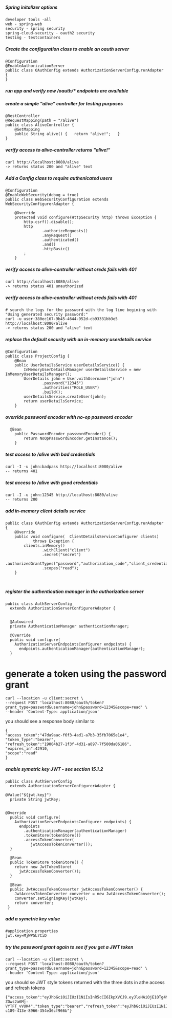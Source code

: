 ##### Spring initalizer options
   
    developer tools -all
    web - spring-web
    security - spring security
    spring-cloud-security - oauth2 security 
    testing - testcontainers

##### Create the configuration class to enable an oauth server
```
@Configuration
@EnableAuthorizationServer
public class OAuthConfig extends AuthorizationServerConfigurerAdapter {
}
```

##### run app and verify new /oauth/* endpoints are available


##### create a simple "alive" controller for testing purposes
```
@RestController
@RequestMapping(path = "/alive") 
public class AliveController {
    @GetMapping
    public String alive() {   return "alive!";   }
}
```
##### verify access to alive-controller returns "alive!"
```
curl http://localhost:8080/alive
-> returns status 200 and "alive" text
```

##### Add a Config class to require authenicated users 
```
@Configuration
@EnableWebSecurity(debug = true)
public class WebSecurityConfiguration extends WebSecurityConfigurerAdapter {
    
    @Override
    protected void configure(HttpSecurity http) throws Exception {
        http.csrf().disable();
        http
                .authorizeRequests()
                .anyRequest()
                .authenticated()
                .and()
                .httpBasic()
        ;
    }
```

##### verify access to alive-controller without creds fails with 401
```
curl http://localhost:8080/alive
-> returns status 401 unauthorized
```


##### verify access to alive-controller without creds fails with 401
```
# search the logs for the password with the log line begining with "Using generated security password:" 
curl -u user:380ec167-9b45-4644-952d-cb93331bb3e5 http://localhost:8080/alive
-> returns status 200 and "alive" text
```

##### replace the default security with an in-memory userdetails service 
```
@Configuration
public class ProjectConfig {
    @Bean
    public UserDetailsService userDetailsService() {
        InMemoryUserDetailsManager userDetailsService = new InMemoryUserDetailsManager();
        UserDetails john = User.withUsername("john")
                .password("12345")
                .authorities("ROLE_USER")
                .build();
        userDetailsService.createUser(john);
        return userDetailsService;
    }
```

##### override password encoder with no-op password encoder
```
  @Bean
    public PasswordEncoder passwordEncoder() {
        return NoOpPasswordEncoder.getInstance();
    }
```
##### test access to /alive with bad credentials
```
curl -I -u john:badpass http://localhost:8080/alive
-- returns 401
```
##### test access to /alive with good credentials
```
curl -I -u john:12345 http://localhost:8080/alive
-- returns 200
```

##### add in-memory client details service
```
public class OAuthConfig extends AuthorizationServerConfigurerAdapter {
    @Override
    public void configure(  ClientDetailsServiceConfigurer clients)
            throws Exception {
        clients.inMemory()
                .withClient("client")
                .secret("secret")
                .authorizedGrantTypes("password","authorization_code","client_credentials","refresh_token")
                .scopes("read");
    }
```

#####
```

```

##### register the authentication manager in the authorization server
```
public class AuthServerConfig
  extends AuthorizationServerConfigurerAdapter {
 
 
  @Autowired
  private AuthenticationManager authenticationManager;
 
  @Override
  public void configure(
    AuthorizationServerEndpointsConfigurer endpoints) {
      endpoints.authenticationManager(authenticationManager);
  }
```

# generate a token using  the password grant
```
curl --location -u client:secret \
--request POST 'localhost:8080/oauth/token?grant_type=password&username=john&password=12345&scope=read' \
--header 'Content-Type: application/json'  
``` 
you should see a response body similar to
```
{
"access_token":"47da9aac-f6f3-4ad1-a7b3-35fb7065e1e4",
"token_type":"bearer",
"refresh_token":"19004b27-1f3f-4d31-a897-7f500da06186",
"expires_in":42910,
"scope":"read"
}
```

##### enable symetric key JWT - see section 15.1.2
```
public class AuthServerConfig
  extends AuthorizationServerConfigurerAdapter {

@Value("${jwt.key}")
  private String jwtKey;
 

@Override
  public void configure(
    AuthorizationServerEndpointsConfigurer endpoints) {
      endpoints
        .authenticationManager(authenticationManager)
        .tokenStore(tokenStore())
        .accessTokenConverter(
           jwtAccessTokenConverter());
  }
 
  @Bean
  public TokenStore tokenStore() {
    return new JwtTokenStore(
      jwtAccessTokenConverter());
  }
 
  @Bean
  public JwtAccessTokenConverter jwtAccessTokenConverter() {
    JwtAccessTokenConverter converter = new JwtAccessTokenConverter();
    converter.setSigningKey(jwtKey);
    return converter;
 }
```

##### add a symetric key value 
```
#application.properties
jwt.key=MjWP5L7CiD
```

##### try the password grant again to see if you get a JWT token
```
curl --location -u client:secret \
--request POST 'localhost:8080/oauth/token?grant_type=password&username=john&password=12345&scope=read' \
--header 'Content-Type: application/json'  
``` 
you should se JWT style tokens returned with the three dots in athe access and refresh tokens
```
{"access_token":"eyJhbGciOiJIUzI1NiIsInR5cCI6IkpXVCJ9.eyJleHAiOjE1OTg4MTEwMjgsInVzZXJfbmFtZSI6ImpvaG4iLCJhdXRob3JpdGllcyI6WyJST0xFX1VTRVIiXSwianRpIjoiYzdlZTcwMTYtYzE4OS00MTNlLTg5NjYtMzU0ZTM2Y2Y5NjZiIiwiY2xpZW50X2lkIjoiY2xpZW50Iiwic2NvcGUiOlsicmVhZCJdfQ.srE7t4IbawhlRrjOvkPnE-ZOws2a6Mj-VYTFT_vVUK4","token_type":"bearer","refresh_token":"eyJhbGciOiJIUzI1NiIsInR5cCI6IkpXVCJ9.eyJ1c2VyX25hbWUiOiJqb2huIiwic2NvcGUiOlsicmVhZCJdLCJhdGkiOiJjN2VlNzAxNi1jMTg5LTQxM2UtODk2Ni0zNTRlMzZjZjk2NmIiLCJleHAiOjE2MDEzNTk4MjgsImF1dGhvcml0aWVzIjpbIlJPTEVfVVNFUiJdLCJqdGkiOiI3MWRkZDRiNi0zMzI5LTRkMmUtYTEwMi0yZDhlMmY1MjYyNWQiLCJjbGllbnRfaWQiOiJjbGllbnQifQ.eYQreV9u51Xqd9o6XoTQqPY5TfvGC3pBGhB8ggXGqws","expires_in":43199,"scope":"read","jti":"c7ee7016-c189-413e-8966-354e36cf966b"}
```